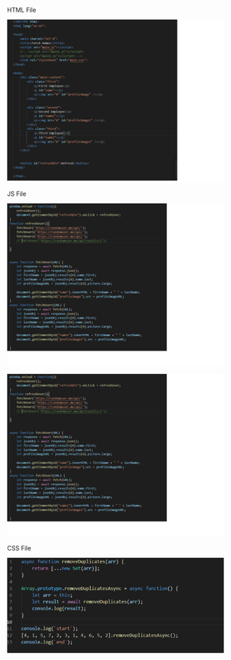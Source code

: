 
HTML File

![html file](https://github.com/hgebrekidan/cs445_labs/blob/main/lab7/html.png)

JS File

![js file1](https://github.com/hgebrekidan/cs445_labs/blob/main/lab7/js1.png)


![js file](https://github.com/hgebrekidan/cs445_labs/blob/main/lab7/js1.png)

CSS File

![css file](https://github.com/hgebrekidan/cs445_labs/blob/main/lab6/second.png)
